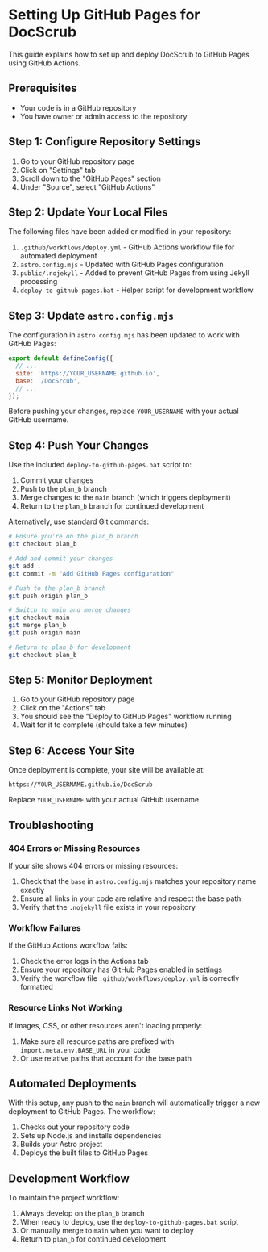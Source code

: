 # Setting Up GitHub Pages for DocScrub

This guide explains how to set up and deploy DocScrub to GitHub Pages using GitHub Actions.

## Prerequisites

- Your code is in a GitHub repository
- You have owner or admin access to the repository

## Step 1: Configure Repository Settings

1. Go to your GitHub repository page
2. Click on "Settings" tab
3. Scroll down to the "GitHub Pages" section
4. Under "Source", select "GitHub Actions"

## Step 2: Update Your Local Files

The following files have been added or modified in your repository:

1. `.github/workflows/deploy.yml` - GitHub Actions workflow file for automated deployment
2. `astro.config.mjs` - Updated with GitHub Pages configuration
3. `public/.nojekyll` - Added to prevent GitHub Pages from using Jekyll processing
4. `deploy-to-github-pages.bat` - Helper script for development workflow

## Step 3: Update `astro.config.mjs`

The configuration in `astro.config.mjs` has been updated to work with GitHub Pages:

```javascript
export default defineConfig({
  // ...
  site: 'https://YOUR_USERNAME.github.io',
  base: '/DocSrcub',
  // ...
});
```

Before pushing your changes, replace `YOUR_USERNAME` with your actual GitHub username.

## Step 4: Push Your Changes

Use the included `deploy-to-github-pages.bat` script to:
1. Commit your changes
2. Push to the `plan_b` branch
3. Merge changes to the `main` branch (which triggers deployment)
4. Return to the `plan_b` branch for continued development

Alternatively, use standard Git commands:

```bash
# Ensure you're on the plan_b branch
git checkout plan_b

# Add and commit your changes
git add .
git commit -m "Add GitHub Pages configuration"

# Push to the plan_b branch
git push origin plan_b

# Switch to main and merge changes
git checkout main
git merge plan_b
git push origin main

# Return to plan_b for development
git checkout plan_b
```

## Step 5: Monitor Deployment

1. Go to your GitHub repository page
2. Click on the "Actions" tab
3. You should see the "Deploy to GitHub Pages" workflow running
4. Wait for it to complete (should take a few minutes)

## Step 6: Access Your Site

Once deployment is complete, your site will be available at:

```
https://YOUR_USERNAME.github.io/DocScrub
```

Replace `YOUR_USERNAME` with your actual GitHub username.

## Troubleshooting

### 404 Errors or Missing Resources

If your site shows 404 errors or missing resources:

1. Check that the `base` in `astro.config.mjs` matches your repository name exactly
2. Ensure all links in your code are relative and respect the base path
3. Verify that the `.nojekyll` file exists in your repository

### Workflow Failures

If the GitHub Actions workflow fails:

1. Check the error logs in the Actions tab
2. Ensure your repository has GitHub Pages enabled in settings
3. Verify the workflow file `.github/workflows/deploy.yml` is correctly formatted

### Resource Links Not Working

If images, CSS, or other resources aren't loading properly:

1. Make sure all resource paths are prefixed with `import.meta.env.BASE_URL` in your code
2. Or use relative paths that account for the base path

## Automated Deployments

With this setup, any push to the `main` branch will automatically trigger a new deployment to GitHub Pages. The workflow:

1. Checks out your repository code
2. Sets up Node.js and installs dependencies
3. Builds your Astro project
4. Deploys the built files to GitHub Pages

## Development Workflow

To maintain the project workflow:

1. Always develop on the `plan_b` branch
2. When ready to deploy, use the `deploy-to-github-pages.bat` script
3. Or manually merge to `main` when you want to deploy
4. Return to `plan_b` for continued development
